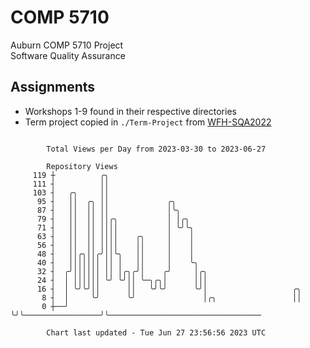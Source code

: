 # COMP 5710
Auburn COMP 5710 Project  
Software Quality Assurance

## Assignments
- Workshops 1-9 found in their respective directories
- Term project copied in `./Term-Project` from [WFH-SQA2022](https://github.com/wumphlett/WFH-SQA2022-AUBURN)

```

        Total Views per Day from 2023-03-30 to 2023-06-27

        Repository Views
     119 ┼          ╭╮
     111 ┤          ││
     103 ┤   ╭╮     ││
      95 ┤   ││  ╭╮ ││             ╭╮
      87 ┤   ││  ││ ││             │╰╮
      79 ┤   ││  ││ ││╭╮           │ │╭╮
      71 ┤   ││  ││ ││││           │ ╰╯╰╮
      63 ┤   ││  ││ ││││    ╭╮     │    │
      56 ┤   ││  ││ ││││    ││     │    │
      48 ┤   ││╭╮││╭╯││╰╮   ││     │    │
      40 ┤   │││││││ ││ │   ││     │    ╰╮
      32 ┤  ╭╯││││││ ││ │╭╮╭╯│    ╭╯     │╭╮
      24 ┤  │ ││││││ ╰╯ ╰╯││ ╰─╮╭╮│      │││
      16 ┤  │ ╰╯╰╯││      ││   ╰╯╰╯      ╰╯│                   ╭╮
       8 ┤  │     ╰╯      ╰╯               │╭╮                 ││
       0 ┼──╯                              ╰╯╰─────────────────╯╰──────────────────────────────────

        Chart last updated - Tue Jun 27 23:56:56 2023 UTC
        
```
